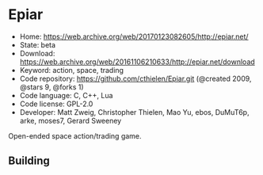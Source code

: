 # Epiar

- Home: https://web.archive.org/web/20170123082605/http://epiar.net/
- State: beta
- Download: https://web.archive.org/web/20161106210633/http://epiar.net/download
- Keyword: action, space, trading
- Code repository: https://github.com/cthielen/Epiar.git (@created 2009, @stars 9, @forks 1)
- Code language: C, C++, Lua
- Code license: GPL-2.0
- Developer: Matt Zweig, Christopher Thielen, Mao Yu, ebos, DuMuT6p, arke, moses7, Gerard Sweeney

Open-ended space action/trading game.

## Building
